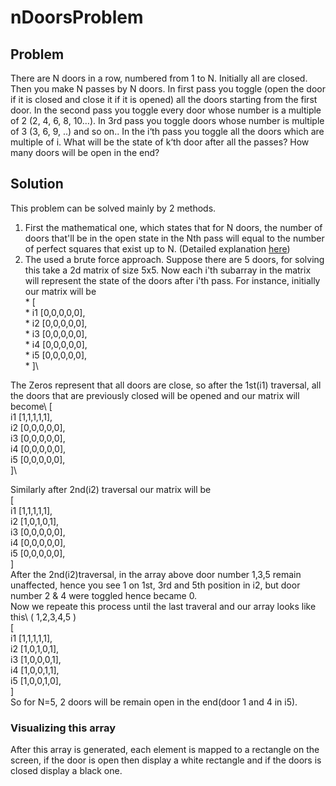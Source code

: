 # nDoorsProblem

## Problem 
There are N doors in a row, numbered from 1 to N. Initially all are closed. Then you make N passes by N doors. In first pass you toggle (open the door if it is closed and close it if it is opened) all the doors starting from the first door. In the second pass you toggle every door whose number is a multiple of 2 (2, 4, 6, 8, 10…). In 3rd pass you toggle doors whose number is multiple of 3 (3, 6, 9, ..) and so on.. In the i‘th pass you toggle all the doors which are multiple of i.
What will be the state of k‘th door after all the passes? How many doors will be open in the end?

## Solution
This problem can be solved mainly by 2 methods. 
1. First the mathematical one, which states that for N doors, the number of doors that'll be in the open state in the Nth pass will equal to the number of perfect squares that exist up to N. (Detailed explanation  [here](https://www.ritambhara.in/n-doors-puzzle/))
2. The used a brute force approach. Suppose there are 5 doors, for solving this take a 2d matrix of size 5x5. Now each i'th subarray in the matrix will represent the state of the doors after i'th pass. For instance, initially our matrix will be\
                                                *            [\
                                                *   i1         [0,0,0,0,0],\
                                                *   i2         [0,0,0,0,0],\
                                                *   i3         [0,0,0,0,0],\
                                                *   i4         [0,0,0,0,0],\
                                                *   i5         [0,0,0,0,0],\
                                                *            ]\
                                                            
The Zeros represent that all doors are close, so after the 1st(i1) traversal, all the doors that are previously closed will be opened and our matrix will become\ 
                                                            [\
                                                   i1         [1,1,1,1,1],\
                                                   i2         [0,0,0,0,0],\
                                                   i3         [0,0,0,0,0],\
                                                   i4         [0,0,0,0,0],\
                                                   i5         [0,0,0,0,0],\
                                                            ]\
                                                            
Similarly after 2nd(i2) traversal our matrix will be\
                                                            [\
                                                   i1         [1,1,1,1,1],\
                                                   i2         [1,0,1,0,1],\
                                                   i3         [0,0,0,0,0],\
                                                   i4         [0,0,0,0,0],\
                                                   i5         [0,0,0,0,0],\
                                                            ]\
After the 2nd(i2)traversal, in the array above door number 1,3,5 remain unaffected, hence you see 1 on 1st, 3rd and 5th position in i2, but door number 2 & 4 were toggled hence became 0.\
Now we repeate this process until the last traveral and our array looks like this\ 
                                                            (  1,2,3,4,5  )\
                                                            [\
                                                   i1         [1,1,1,1,1],\
                                                   i2         [1,0,1,0,1],\
                                                   i3         [1,0,0,0,1],\
                                                   i4         [1,0,0,1,1],\
                                                   i5         [1,0,0,1,0],\
                                                            ]\
So for N=5, 2 doors will be remain open in the end(door 1 and 4 in i5).
### Visualizing this array
After this array is generated, each element is mapped to a rectangle on the screen, if the door is open then display a white rectangle and if the doors is closed display a black one.
